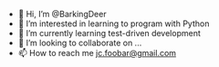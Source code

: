 - 👋 Hi, I’m @BarkingDeer
- 👀 I’m interested in learning to program with Python
- 🌱 I’m currently learning test-driven development
- 💞️ I’m looking to collaborate on ...
- 📫 How to reach me jc.foobar@gmail.com

<!---
BarkingDeer/BarkingDeer is a ✨ special ✨ repository because its `README.md` (this file) appears on your GitHub profile.
You can click the Preview link to take a look at your changes.
--->
